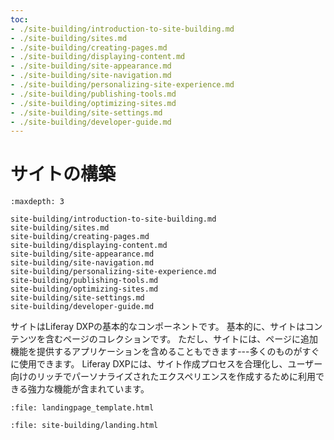 ```yaml
---
toc:
- ./site-building/introduction-to-site-building.md
- ./site-building/sites.md
- ./site-building/creating-pages.md
- ./site-building/displaying-content.md
- ./site-building/site-appearance.md
- ./site-building/site-navigation.md
- ./site-building/personalizing-site-experience.md
- ./site-building/publishing-tools.md
- ./site-building/optimizing-sites.md
- ./site-building/site-settings.md
- ./site-building/developer-guide.md
---
```

# サイトの構築

```{toctree}
:maxdepth: 3

site-building/introduction-to-site-building.md
site-building/sites.md
site-building/creating-pages.md
site-building/displaying-content.md
site-building/site-appearance.md
site-building/site-navigation.md
site-building/personalizing-site-experience.md
site-building/publishing-tools.md
site-building/optimizing-sites.md
site-building/site-settings.md
site-building/developer-guide.md
```

サイトはLiferay DXPの基本的なコンポーネントです。 基本的に、サイトはコンテンツを含むページのコレクションです。 ただし、サイトには、ページに追加機能を提供するアプリケーションを含めることもできます---多くのものがすぐに使用できます。 Liferay DXPには、サイト作成プロセスを合理化し、ユーザー向けのリッチでパーソナライズされたエクスペリエンスを作成するために利用できる強力な機能が含まれています。

```{raw} html
:file: landingpage_template.html
```

```{raw} html
:file: site-building/landing.html
```
